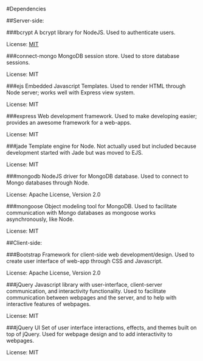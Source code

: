 #Dependencies

##Server-side:

###bcrypt
A bcrypt library for NodeJS. Used to authenticate users.

License: [MIT](https://github.com/ncb000gt/node.bcrypt.js/blob/master/LICENSE)

###connect-mongo
MongoDB session store. Used to store database sessions.

License: MIT

###ejs
Embedded Javascript Templates. Used to render HTML through Node server; works well with Express view system.

License: MIT

###express
Web development framework. Used to make developing easier; provides an awesome framework for a web-apps.

License: MIT

###jade
Template engine for Node. Not actually used but included because development started with Jade but was moved to EJS.

License: MIT

###mongodb
NodeJS driver for MongoDB database. Used to connect to Mongo databases through Node.

License: Apache License, Version 2.0

###mongoose
Object modeling tool for MongoDB. Used to facilitate communication with Mongo databases as mongoose works asynchronously, like Node.

License: MIT

##Client-side:

###Bootstrap
Framework for client-side web development/design. Used to create user interface of web-app through CSS and Javascript.

License: Apache License, Version 2.0

###jQuery
Javascript library with user-interface, client-server communication, and interactivity functionality. Used to facilitate communication between webpages and the server, and to help with interactive features of webpages.

License: MIT

###jQuery UI
Set of user interface interactions, effects, and themes built on top of jQuery. Used for webpage design and to add interactivity to webpages.

License: MIT
